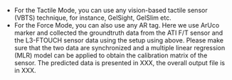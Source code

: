 * For the Tactile Mode, you can use any vision-based tactile sensor (VBTS) technique, for instance, GelSight, GelSlim etc.
* For the Force Mode, you can also use any AR tag. Here we use ArUco marker and collected the groundtruth data from the ATI F/T sensor and the L3-FTOUCH sensor data using the setup using above. Please make sure that the two data are synchronized and a multiple linear regression (MLR) model can be applied to obtain the calibration matrix of the sensor. The predicted data is presented in XXX, the overall output file is in XXX. 
